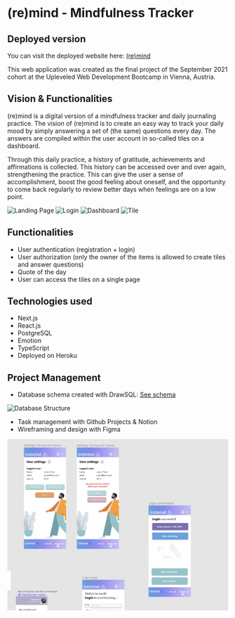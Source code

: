 # (re)mind - Mindfulness Tracker

## Deployed version

You can visit the deployed website here: [(re)mind](https://remind-journal.herokuapp.com/)

This web application was created as the final project of the September 2021 cohort at the Upleveled Web Development Bootcamp in Vienna, Austria.

## Vision & Functionalities

(re)mind is a digital version of a mindfulness tracker and daily journaling practice. The vision of (re)mind is to create an easy way to track your daily mood by simply answering a set of (the same) questions every day. The answers are compiled within the user account in so-called tiles on a dashboard.

Through this daily practice, a history of gratitude, achievements and affirmations is collected. This history can be accessed over and over again, strengthening the practice. This can give the user a sense of accomplishment, boost the good feeling about oneself, and the opportunity to come back regularly to review better days when feelings are on a low point.

![Landing Page](./public/)
![Login](./public/)
![Dashboard](./public/)
![Tile](./public/)

## Functionalities

- User authentication (registration + login)
- User authorization (only the owner of the items is allowed to create tiles and answer questions)
- Quote of the day
- User can access the tiles on a single page

## Technologies used

- Next.js
- React.js
- PostgreSQL
- Emotion
- TypeScript
- Deployed on Heroku

## Project Management

- Database schema created with DrawSQL: [See schema](https://drawsql.app/final-project/diagrams/final-project#)

![Database Structure](./public/screenshot_database.png)

- Task management with Github Projects & Notion
- Wireframing and design with Figma

![Design with Figma](./public/screenshots/figma_wireframing.png)
